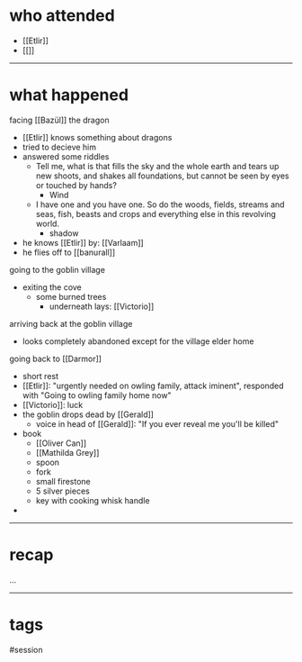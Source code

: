 # who attended

- [[Etlir]]
- [[]]

---
# what happened

facing [[Bazül]] the dragon
- [[Etlir]] knows something about dragons
- tried to decieve him
- answered some riddles
	- Tell me, what is that fills the sky and the whole earth and tears up new shoots, and shakes all foundations, but cannot be seen by eyes or touched by hands?
		- Wind
	- I have one and you have one. So do the woods, fields, streams and seas, fish, beasts and crops and everything else in this revolving world.
		- shadow
- he knows [[Etlir]] by: [[Varlaam]]
- he flies off to [[banurall]]

going to the goblin village
- exiting the cove
	- some burned trees 
		- underneath lays: [[Victorio]]

arriving back at the goblin village
- looks completely abandoned except for the village elder home 

going back to [[Darmor]]
- short rest
- [[Etlir]]: "urgently needed on owling family, attack iminent", responded with "Going to owling family home now"
- [[Victorio]]: luck
- the goblin drops dead by [[Gerald]] 
	- voice in head of [[Gerald]]: "If you ever reveal me you'll be killed"
- book
	- [[Oliver Can]]
	- [[Mathilda Grey]]
	- spoon
	- fork
	- small firestone
	- 5 silver pieces
	- key with cooking whisk handle
- 




---
# recap

...

---
# tags

#session
